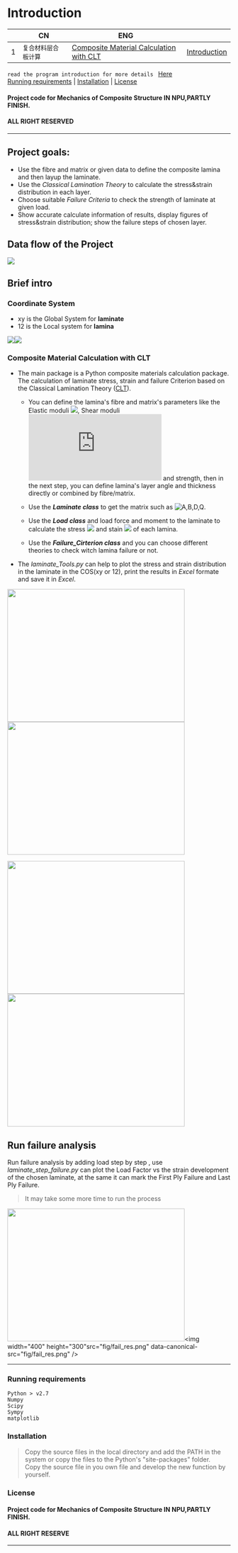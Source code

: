 
Introduction
====================

| |CN|ENG|   |
|---|----|-----|-----|
|1|`复合材料层合板计算`|[Composite Material Calculation with CLT][CLT]| [Introduction](#composite-material-calculation-with-clt)|


`read the program introduction for more details ` [Here](/doc/pro_introduction.pdf)  
[Running requirements](#running-requirements) | [Installation](#installation) | [License](#license) 
#### Project code for Mechanics of Composite Structure IN NPU,PARTLY FINISH.
#### ALL RIGHT RESERVED
********************************
## Project goals:
- Use the fibre and matrix or given data to define the composite lamina and then layup the laminate.
- Use the *Classical Lamination Theory* to  calculate the stress&strain distribution in each layer.
- Choose suitable *Failure Criteria* to check the strength of laminate at given load.
- Show accurate calculate information of results, display figures of  stress&strain distribution; show the failure steps of chosen layer.

## Data flow of the Project
<img src="fig/dataflow.png" data-canonical-src="fig/dataflow.png" />

## Brief intro
### Coordinate System
 * xy is the Global System for __laminate__
 * 12 is the Local system for __lamina__


<img src="fig/laminate_COS.png" data-canonical-src="fig/laminate_COS.png" /><img  src="fig/lammmm.png" data-canonical-src="png/lammmm.png" />




### Composite Material Calculation with CLT
* The main package is a Python composite materials calculation package.
The calculation of laminate stress, strain and failure Criterion based on the Classical Lamination Theory ([CLT](https://en.wikipedia.org/wiki/Composite_laminates)).  

	- You can define the lamina's fibre and matrix's parameters like the Elastic moduli
	![](http://latex.codecogs.com/gif.latex?E_{1},E_{2}),
	 Shear moduli ![](http://latex.codecogs.com/gif.latex?G) and strength, then  in the next step, you can define lamina's layer angle and thickness directly or combined by fibre/matrix.
		
	- Use the ***Laminate class*** to get the matrix such as ![A,B,D,Q](http://latex.codecogs.com/gif.latex?A,B,D,Q,\\bar{Q}).

	- Use the ***Load class*** and load force and moment to the laminate to calculate the stress ![](http://latex.codecogs.com/gif.latex?\\sigma) and stain ![](http://latex.codecogs.com/gif.latex?\\epsilon) of each lamina.

	- Use the ***Failure_Cirterion class*** and you can choose different theories to check witch lamina failure or not.

* The *laminate_Tools.py* can help to plot the stress and strain distribution in the laminate in the COS(xy or 12), print the results in _Excel_ formate  and save it in _Excel_.


<img width="400" height="300" src="fig/strain_dis1.png" data-canonical-src="fig/strain_dis1.png" /><img width="400" height="300" src="fig/stress_dis.png" data-canonical-src="fig/stress_dis.png" />



<img  width="400" height="300"  src="fig/strain_dis.png" data-canonical-src="fig/strain_dis.png" /><img  width="400" height="300" src="fig/result.png" data-canonical-src="fig/result.png" />

## Run failure analysis
Run  failure analysis by adding load step by step , use *laminate_step_failure.py* can  plot the Load Factor vs  the strain development of the chosen laminate, at the same it can mark the First Ply Failure and Last Ply Failure.

  > It may take some more time to run the process
 
 
<img  width="400" height="300" src="fig/failstep.png" data-canonical-src="fig/failstep.png" /><img  width="400" height="300"src="fig/fail_res.png" data-canonical-src="fig/fail_res.png" />


*****************************************************
### Running requirements
	Python > v2.7
	Numpy
	Scipy
	Sympy
	matplotlib

### Installation         
>Copy the source files in the local directory and add the PATH in the system or copy the files to the Python's "site-packages" folder.  
>Copy the source file in you own file and develop the new function by yourself.

### License
#### Project code for Mechanics of Composite Structure IN NPU,PARTLY FINISH.
#### ALL RIGHT RESERVE
---------------------------------------------------------
[CLT]:https://github.com/Eacaen/CLT-material-properties  "CLT"
 
